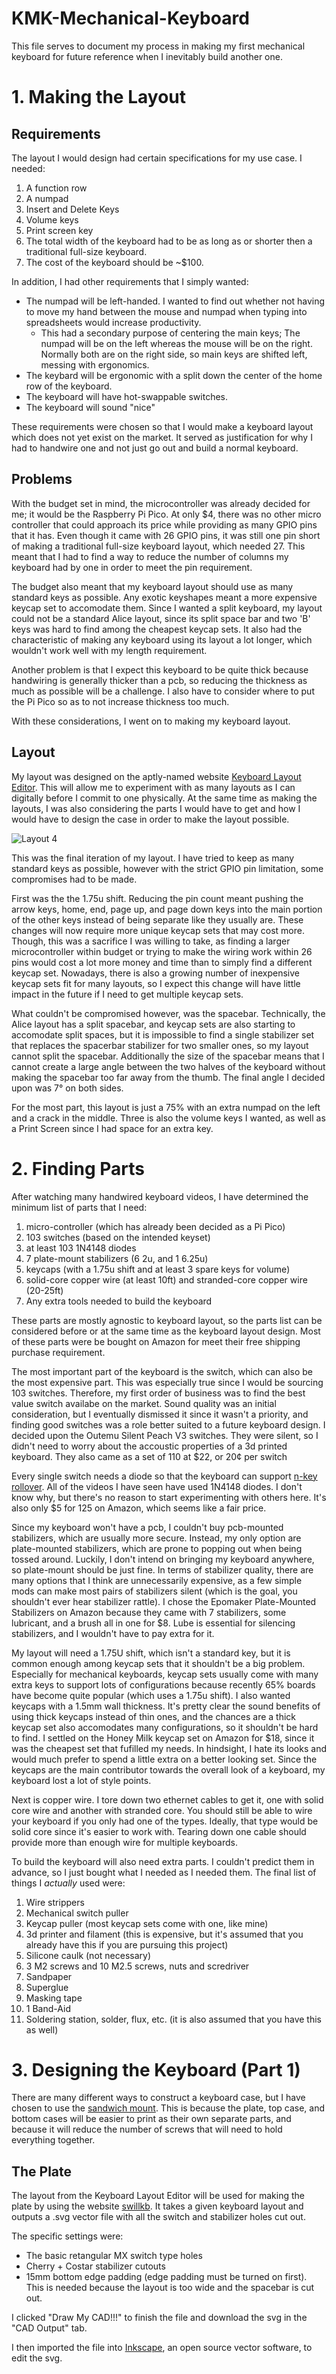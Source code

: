 # KMK-Mechanical-Keyboard
This file serves to document my process in making my first mechanical keyboard for future reference when I inevitably build another one.

# 1. Making the Layout
## Requirements
The layout I would design had certain specifications for my use case. I needed:
1. A function row
2. A numpad
3. Insert and Delete Keys
4. Volume keys
5. Print screen key
6. The total width of the keyboard had to be as long as or shorter then a traditional full-size keyboard.
7. The cost of the keyboard should be ~$100.

In addition, I had other requirements that I simply wanted:
* The numpad will be left-handed. I wanted to find out whether not having to move my hand between the mouse and numpad when typing into spreadsheets would increase productivity.
  * This had a secondary purpose of centering the main keys; The numpad will be on the left whereas the mouse will be on the right. Normally both are on the right side, so main keys are shifted left, messing with ergonomics.
* The keybard will be ergonomic with a split down the center of the home row of the keyboard.
* The keyboard will have hot-swappable switches.
* The keyboard will sound "nice"

These requirements were chosen so that I would make a keyboard layout which does not yet exist on the market. It served as justification for why I had to handwire one and not just go out and build a normal keyboard.

## Problems
With the budget set in mind, the microcontroller was already decided for me; it would be the Raspberry Pi Pico. At only $4, there was no other micro controller that could approach its price while providing as many GPIO pins that it has. Even though it came with 26 GPIO pins, it was still one pin short of making a traditional full-size keyboard layout, which needed 27. This meant that I had to find a way to reduce the number of columns my keyboard had by one in order to meet the pin requirement.

The budget also meant that my keyboard layout should use as many standard keys as possible. Any exotic keyshapes meant a more expensive keycap set to accomodate them. Since I wanted a split keyboard, my layout could not be a standard Alice layout, since its split space bar and two 'B' keys was hard to find among the cheapest keycap sets. It also had the characteristic of making any keyboard using its layout a lot longer, which wouldn't work well with my length requirement.

Another problem is that I expect this keyboard to be quite thick because handwiring is generally thicker than a pcb, so reducing the thickness as much as possible will be a challenge. I also have to consider where to put the Pi Pico so as to not increase thickness too much.

With these considerations, I went on to making my keyboard layout.

## Layout
My layout was designed on the aptly-named website [Keyboard Layout Editor](http://www.keyboard-layout-editor.com/). This will allow me to experiment with as many layouts as I can digitally before I commit to one physically. At the same time as making the layouts, I was also considering the parts I would have to get and how I would have to design the case in order to make the layout possible.

![Layout 4](keyboard_layouts/images/Keyboard_Layout_v4.png)

This was the final iteration of my layout. I have tried to keep as many standard keys as possible, however with the strict GPIO pin limitation, some compromises had to be made. 

First was the the 1.75u shift. Reducing the pin count meant pushing the arrow keys, home, end, page up, and page down keys into the main portion of the other keys instead of being separate like they usually are. These changes will now require more unique keycap sets that may cost more. Though, this was a sacrifice I was willing to take, as finding a larger microcontroller within budget or trying to make the wiring work within 26 pins would cost a lot more money and time than to simply find a different keycap set. Nowadays, there is also a growing number of inexpensive keycap sets fit for many layouts, so I expect this change will have little impact in the future if I need to get multiple keycap sets.

What couldn't be compromised however, was the spacebar. Technically, the Alice layout has a split spacebar, and keycap sets are also starting to accomodate split spaces, but it is impossible to find a single stabilizer set that replaces the spacerbar stabilizer for two smaller ones, so my layout cannot split the spacebar. Additionally the size of the spacebar means that I cannot create a large angle between the two halves of the keyboard without making the spacebar too far away from the thumb. The final angle I decided upon was 7° on both sides.

For the most part, this layout is just a 75% with an extra numpad on the left and a crack in the middle. Three is also the volume keys I wanted, as well as a Print Screen since I had space for an extra key.

# 2. Finding Parts
After watching many handwired keyboard videos, I have determined the minimum list of parts that I need:
1. micro-controller (which has already been decided as a Pi Pico)
2. 103 switches (based on the intended keyset)
3. at least 103 1N4148 diodes
4. 7 plate-mount stabilizers (6 2u, and 1 6.25u)
5. keycaps (with a 1.75u shift and at least 3 spare keys for volume)
6. solid-core copper wire (at least 10ft) and stranded-core copper wire (20-25ft)
7. Any extra tools needed to build the keyboard

These parts are mostly agnostic to keyboard layout, so the parts list can be considered before or at the same time as the keyboard layout design. Most of these parts were be bought on Amazon for meet their free shipping purchase requirement. 

The most important part of the keyboard is the switch, which can also be the most expensive part. This was especially true since I would be sourcing 103 switches. Therefore, my first order of business was to find the best value switch availabe on the market. Sound quality was an initial consideration, but I eventually dismissed it since it wasn't a priority, and finding good switches was a role better suited to a future keyboard design. I decided upon the Outemu Silent Peach V3 switches. They were silent, so I didn't need to worry about the accoustic properties of a 3d printed keyboard. They also came as a set of 110 at $22, or 20¢ per switch

Every single switch needs a diode so that the keyboard can support [n-key rollover](https://en.wikipedia.org/wiki/Key_rollover). All of the videos I have seen have used 1N4148 diodes. I don't know why, but there's no reason to start experimenting with others here. It's also only $5 for 125 on Amazon, which seems like a fair price.

Since my keyboard won't have a pcb, I couldn't buy pcb-mounted stabilizers, which are usually more secure. Instead, my only option are plate-mounted stabilizers, which are prone to popping out when being tossed around. Luckily, I don't intend on bringing my keyboard anywhere, so plate-mount should be just fine. In terms of stabilizer quality, there are many options that I think are unnecessarily expensive, as a few simple mods can make most pairs of stabilizers silent (which is the goal, you shouldn't ever hear stabilizer rattle). I chose the Epomaker Plate-Mounted Stabilizers on Amazon because they came with 7 stabilizers, some lubricant, and a brush all in one for $8. Lube is essential for silencing stabilizers, and I wouldn't have to pay extra for it.

My layout will need a 1.75U shift, which isn't a standard key, but it is common enough among keycap sets that it shouldn't be a big problem. Especially for mechanical keyboards, keycap sets usually come with many extra keys to support lots of configurations because recently 65% boards have become quite popular (which uses a 1.75u shift). I also wanted keycaps with a 1.5mm wall thickness. It's pretty clear the sound benefits of using thick keycaps instead of thin ones, and the chances are a thick keycap set also accomodates many configurations, so it shouldn't be hard to find. I settled on the Honey Milk keycap set on Amazon for $18, since it was the cheapest set that fufilled my needs. In hindsight, I hate its looks and would much prefer to spend a little extra on a better looking set. Since the keycaps are the main contributor towards the overall look of a keyboard, my keyboard lost a lot of style points.

Next is copper wire. I tore down two ethernet cables to get it, one with solid core wire and another with stranded core. You should still be able to wire your keyboard if you only had one of the types. Ideally, that type would be solid core since it's easier to work with. Tearing down one cable should provide more than enough wire for multiple keyboards.

To build the keyboard will also need extra parts. I couldn't predict them in advance, so I just bought what I needed as I needed them. The final list of things I *actually* used were:
1. Wire strippers
2. Mechanical switch puller
3. Keycap puller (most keycap sets come with one, like mine)
4. 3d printer and filament (this is expensive, but it's assumed that you already have this if you are pursuing this project)
5. Silicone caulk (not necessary)
6. 3 M2 screws and 10 M2.5 screws, nuts and scredriver
7. Sandpaper
8. Superglue
9. Masking tape
10. 1 Band-Aid
11. Soldering station, solder, flux, etc. (it is also assumed that you have this as well)

# 3. Designing the Keyboard (Part 1)
There are many different ways to construct a keyboard case, but I have chosen to use the [sandwich mount](https://www.keyboard.university/200-courses/keyboard-mounting-styles-4lpp7). This is because the plate, top case, and bottom cases will be easier to print as their own separate parts, and because it will reduce the number of screws that will need to hold everything together.

## The Plate
The layout from the Keyboard Layout Editor will be used for making the plate by using the website [swillkb](http://builder.swillkb.com/). It takes a given keyboard layout and outputs a .svg vector file with all the switch and stabilizer holes cut out.

The specific settings were:
- The basic retangular MX switch type holes
- Cherry + Costar stabilizer cutouts
- 15mm bottom edge padding (edge padding must be turned on first). This is needed because the layout is too wide and the spacebar is cut out.

I clicked "Draw My CAD!!!" to finish the file and download the svg in the "CAD Output" tab.

I then imported the file into [Inkscape](https://inkscape.org/), an open source vector software, to edit the svg.